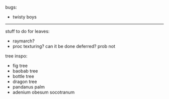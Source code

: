 bugs:
 - twisty boys

---

stuff to do for leaves:
 - raymarch?
 - proc texturing? can it be done deferred? prob not

 tree inspo:
 - fig tree
 - baobab tree
 - bottle tree
 - dragon tree
 - pandanus palm
 - adenium obesum socotranum
